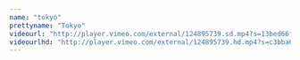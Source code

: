 ```yaml
---
name: "tokyo"
prettyname: "Tokyo"
videourl: "http://player.vimeo.com/external/124895739.sd.mp4?s=13bed66f89a280f4add1d94f21e63711&profile_id=112"
videourlhd: "http://player.vimeo.com/external/124895739.hd.mp4?s=c3bba6f7128cbb139f443261e80a3e72&profile_id=113"
---
```

